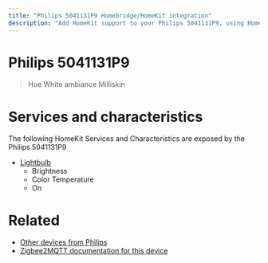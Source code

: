 ```yaml
---
title: "Philips 5041131P9 Homebridge/HomeKit integration"
description: "Add HomeKit support to your Philips 5041131P9, using Homebridge, Zigbee2MQTT and homebridge-z2m."
---
```

<!---
This file has been GENERATED using src/docgen/docgen.ts
DO NOT EDIT THIS FILE MANUALLY!
-->
# Philips 5041131P9
> Hue White ambiance Milliskin


# Services and characteristics
The following HomeKit Services and Characteristics are exposed by
the Philips 5041131P9

* [Lightbulb](../../light.md)
  * Brightness
  * Color Temperature
  * On


# Related
* [Other devices from Philips](../index.md#philips)
* [Zigbee2MQTT documentation for this device](https://www.zigbee2mqtt.io/devices/5041131P9.html)